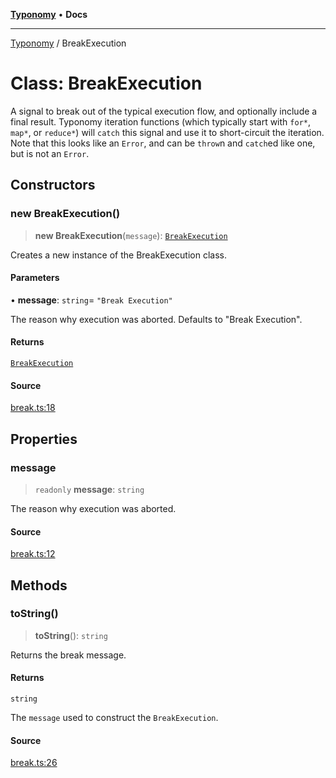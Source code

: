 [**Typonomy**](../README.md) • **Docs**

***

[Typonomy](../globals.md) / BreakExecution

# Class: BreakExecution

A signal to break out of the typical execution flow, and optionally include a final result.
Typonomy iteration functions (which typically start with `for*`, `map*`, or `reduce*`) will `catch` this signal
and use it to short-circuit the iteration.
Note that this looks like an `Error`, and can be `throw`n and `catch`ed like one, but is not an `Error`.

## Constructors

### new BreakExecution()

> **new BreakExecution**(`message`): [`BreakExecution`](BreakExecution.md)

Creates a new instance of the BreakExecution class.

#### Parameters

• **message**: `string`= `"Break Execution"`

The reason why execution was aborted. Defaults to "Break Execution".

#### Returns

[`BreakExecution`](BreakExecution.md)

#### Source

[break.ts:18](https://github.com/softcraft-development/typonomy/blob/1c47fc13034f4e53267c72ada03a418616dc092e/src/break.ts#L18)

## Properties

### message

> `readonly` **message**: `string`

The reason why execution was aborted.

#### Source

[break.ts:12](https://github.com/softcraft-development/typonomy/blob/1c47fc13034f4e53267c72ada03a418616dc092e/src/break.ts#L12)

## Methods

### toString()

> **toString**(): `string`

Returns the break message.

#### Returns

`string`

The `message` used to construct the `BreakExecution`.

#### Source

[break.ts:26](https://github.com/softcraft-development/typonomy/blob/1c47fc13034f4e53267c72ada03a418616dc092e/src/break.ts#L26)
